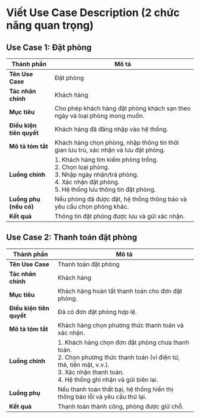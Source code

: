 # Viết Use Case Description (2 chức năng quan trọng)
## Use Case 1: Đặt phòng
| Thành phần               | Mô tả                                                                                                                                                        |
| ------------------------ | ------------------------------------------------------------------------------------------------------------------------------------------------------------ |
| **Tên Use Case**         | Đặt phòng                                                                                                                                                    |
| **Tác nhân chính**       | Khách hàng                                                                                                                                                   |
| **Mục tiêu**             | Cho phép khách hàng đặt phòng khách sạn theo ngày và loại phòng mong muốn.                                                                                   |
| **Điều kiện tiên quyết** | Khách hàng đã đăng nhập vào hệ thống.                                                                                                                        |
| **Mô tả tóm tắt**        | Khách hàng chọn phòng, nhập thông tin thời gian lưu trú, xác nhận và lưu đặt phòng.                                                                          |
| **Luồng chính**          | 1. Khách hàng tìm kiếm phòng trống.<br>2. Chọn loại phòng.<br>3. Nhập ngày nhận/trả phòng.<br>4. Xác nhận đặt phòng.<br>5. Hệ thống lưu thông tin đặt phòng. |
| **Luồng phụ (nếu có)**   | Nếu phòng đã được đặt, hệ thống thông báo và yêu cầu chọn phòng khác.                                                                                        |
| **Kết quả**              | Thông tin đặt phòng được lưu và gửi xác nhận.                                                                                                                |

## Use Case 2: Thanh toán đặt phòng
| Thành phần               | Mô tả                                                                                                                                                                                      |
| ------------------------ | ------------------------------------------------------------------------------------------------------------------------------------------------------------------------------------------ |
| **Tên Use Case**         | Thanh toán đặt phòng                                                                                                                                                                       |
| **Tác nhân chính**       | Khách hàng                                                                                                                                                                                 |
| **Mục tiêu**             | Khách hàng hoàn tất thanh toán cho đơn đặt phòng.                                                                                                                                          |
| **Điều kiện tiên quyết** | Đã có đơn đặt phòng hợp lệ.                                                                                                                                                                |
| **Mô tả tóm tắt**        | Khách hàng chọn phương thức thanh toán và xác nhận.                                                                                                                                        |
| **Luồng chính**          | 1. Khách hàng chọn đơn đặt phòng chưa thanh toán.<br>2. Chọn phương thức thanh toán (ví điện tử, thẻ, tiền mặt, v.v.).<br>3. Xác nhận thanh toán.<br>4. Hệ thống ghi nhận và gửi biên lai. |
| **Luồng phụ**            | Nếu thanh toán thất bại, hệ thống hiển thị thông báo lỗi và yêu cầu thử lại.                                                                                                               |
| **Kết quả**              | Thanh toán thành công, phòng được giữ chỗ.                                                                                                                                                 |
